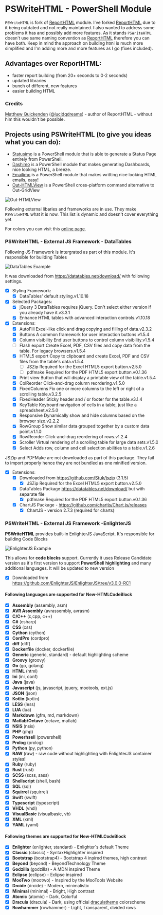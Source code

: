 # PSWriteHTML - PowerShell Module

`PSWriteHTML` is fork of [ReportHTML](https://github.com/azurefieldnotes/ReportHTML/) module. I've forked [ReportHTML](https://github.com/azurefieldnotes/ReportHTML/) due to it being outdated and not really maintained. I also wanted to address some problems it has and possibly add more features. As it stands `PSWriteHTML` doesn't use same naming convention as [ReportHTML](https://github.com/azurefieldnotes/ReportHTML/) therefore you can have both. Keep in mind the approach on building html is much more simplified and I'm adding more and more features as I go (fixes included).

## Advantages over ReportHTML:

-   faster report building (from 20+ seconds to 0-2 seconds)
-   updated libraries
-   bunch of different, new features
-   easier building HTML

### Credits

[Matthew Quickenden](https://www.linkedin.com/in/matthewquickenden/) ([@lucidqdreams](https://github.com/lucidqdreams)) - author of  ReportHTML - without him this wouldn't be possible.

## Projects using PSWriteHTML (to give you ideas what you can do):

- [Statusimo](https://github.com/EvotecIT/Statusimo) is a PowerShell module that is able to generate a Status Page entirely from PowerShell.
- [Dashimo](https://github.com/EvotecIT/Dashimo) is a PowerShell module that makes generating Dashboards, nice looking HTML, a breeze.
- [Emailimo](https://github.com/EvotecIT/Emailimo) is a PowerShell module that makes writting nice looking HTML emails, easy!
- [Out-HTMLView](https://evotec.xyz/out-htmlview-html-alternative-to-out-gridview/) is a PowerShell cross-platform command alternative to Out-GridView

![Out-HTMLView](https://evotec.xyz/wp-content/uploads/2019/04/Out-HtmlView.gif)

Following external libaries and frameworks are in use. They make `PSWriteHTML` what it is now. This list is dynamic and doesn't cover everything yet.

For colors you can visit this [online page](https://evotec.xyz/wp-content/uploads/2019/05/Example-Colors.html).

### PSWriteHTML - External JS Framework - DataTables

Following JS Framework is intergrated as part of this module. It's responsible for building Tables

![DataTables Example](https://evotec.xyz/wp-content/uploads/2019/03/img_5c9fe366e4906.png)

It was downloaded from https://datatables.net/download/ with following settings.

-   [x] Styling Framework:
    -   [x] DataTables' default styling.v1.10.18
-   [x] Selected Packages:
    -   [x] jQuery 3 DataTables requires jQuery. Don't select either version if you already have it.v3.3.1
    -   [x] Enhance HTML tables with advanced interaction controls.v1.10.18
-   [x] Extensions:
    -   [x] AutoFill Excel-like click and drag copying and filling of data.v2.3.2
    -   [x] Buttons A common framework for user interaction buttons.v1.5.4
    -   [x] Column visibility End user buttons to control column visibility.v1.5.4
    -   [ ] Flash export Create Excel, PDF, CSV files and copy data from the table. For legacy browsers.v1.5.4
    -   [x] HTML5 export Copy to clipboard and create Excel, PDF and CSV files from the table's data.v1.5.4
        -   [ ] JSZip Required for the Excel HTML5 export button.v2.5.0
        -   [ ] pdfmake Required for the PDF HTML5 export button.v0.1.36
    -   [x] Print view Button that will display a printable view of the table.v1.5.4
    -   [x] ColReorder Click-and-drag column reordering.v1.5.0
    -   [x] FixedColumns Fix one or more columns to the left or right of a scrolling table.v3.2.5
    -   [x] FixedHeader Sticky header and / or footer for the table.v3.1.4
    -   [x] KeyTable Keyboard navigation of cells in a table, just like a spreadsheet.v2.5.0
    -   [x] Responsive Dynamically show and hide columns based on the browser size.v2.2.2
    -   [x] RowGroup Show similar data grouped together by a custom data point.v1.1.0
    -   [x] RowReorder Click-and-drag reordering of rows.v1.2.4
    -   [x] Scroller Virtual rendering of a scrolling table for large data sets.v1.5.0
    -   [x] Select Adds row, column and cell selection abilities to a table.v1.2.6

JSZip and PDFMake are not downloaded as part of this package. They fail to import properly hence they are not bundled as one minified version.

-   [x] Extensions:
    -   [x] Downloaded from https://github.com/Stuk/jszip (3.1.5)
        -   [x] JSZip Required for the Excel HTML5 export button.v2.5.0
    -   [x] DataTables Package https://datatables.net/download/ but with separate file
        -   [x] pdfmake Required for the PDF HTML5 export button.v0.1.36
    -   [x] ChartJS Package - https://github.com/chartjs/Chart.js/releases
        -   [x] ChartJS - version 2.7.3 (required for charts)

### PSWriteHTML - External JS Framework -EnlighterJS

**PSWriteHTML** provides built-in EnlighterJS JavaScript. It's responsible for building Code Blocks

![EnlighterJS Example](https://evotec.xyz/wp-content/uploads/2019/03/img_5c9fea1322df8.png)

This allows for **code blocks** support. Currently it uses Release Candidate version as it's first version to support **PowerShell highlighting** and many additional languages. It will be updated to new version

-   [x] Downloaded from https://github.com/EnlighterJS/EnlighterJS/tree/v3.0.0-RC1

#### Following languages are supported for New-HTMLCodeBlock

-   [x] **Assembly** (assembly, asm)
-   [x] **AVR Assembly** (avrassembly, avrasm)
-   [x] **C/C++** (c,cpp, c++)
-   [x] **C#** (csharp)
-   [x] **CSS** (css)
-   [x] **Cython** (cython)
-   [x] **CordPro** (cordpro)
-   [x] **diff** (diff)
-   [x] **Dockerfile** (docker, dockerfile)
-   [x] **Generic** (generic, standard) - default highlighting scheme
-   [x] **Groovy** (groovy)
-   [x] **Go** (go, golang)
-   [x] **HTML** (html)
-   [x] **Ini** (ini, conf)
-   [x] **Java** (java)
-   [x] **Javascript** (js, javascript, jquery, mootools, ext.js)
-   [x] **JSON** (json)
-   [x] **Kotlin** (kotlin)
-   [x] **LESS** (less)
-   [x] **LUA** (lua)
-   [x] **Markdown** (gfm, md, markdown)
-   [x] **Matlab/Octave** (octave, matlab)
-   [x] **NSIS** (nsis)
-   [x] **PHP** (php)
-   [x] **Powerhsell** (powershell)
-   [x] **Prolog** (prolog)
-   [x] **Python** (py, python)
-   [x] **RAW** (raw) - raw code without highlighting with EnlighterJS container styles!
-   [x] **Ruby** (ruby)
-   [x] **Rust** (rust)
-   [x] **SCSS** (scss, sass)
-   [x] **Shellscript** (shell, bash)
-   [x] **SQL** (sql)
-   [x] **Squirrel** (squirrel)
-   [x] **Swift** (swift)
-   [x] **Typescript** (typescript)
-   [x] **VHDL** (vhdl)
-   [x] **VisualBasic** (visualbasic, vb)
-   [x] **XML** (xml)
-   [x] **YAML** (yaml)

#### Following themes are supported for New-HTMLCodeBlock

-   [x] **Enlighter** (enlighter, standard) - Enlighter`s default Theme
-   [x] **Classic** (classic) - SyntaxHighlighter inspired
-   [x] **Bootstrap** (bootstrap4) - Bootstrap 4 inpired themes, high contrast
-   [x] **Beyond** (beyond) - BeyondTechnology Theme
-   [x] **Godzilla** (godzilla) - A MDN inspired Theme
-   [x] **Eclipse** (eclipse) - Eclipse inspired
-   [x] **MooTwo** (mootwo) - Inspired by the MooTools Website
-   [x] **Droide** (droide) - Modern, minimalistic
-   [x] **Minimal** (minimal) - Bright, High contrast
-   [x] **Atomic** (atomic) - Dark, Colorful
-   [x] **Dracula** (dracula) - Dark, using official [draculatheme](https://draculatheme.com/) colorscheme
-   [x] **Rowhammer** (rowhammer) - Light, Transparent, divided rows
